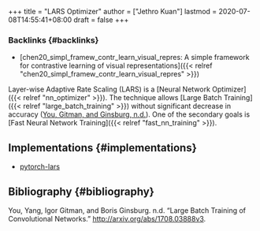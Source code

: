 +++
title = "LARS Optimizer"
author = ["Jethro Kuan"]
lastmod = 2020-07-08T14:55:41+08:00
draft = false
+++

### Backlinks {#backlinks}

- [chen20\_simpl\_framew\_contr\_learn\_visual\_repres: A simple framework for contrastive learning of visual representations]({{< relref "chen20_simpl_framew_contr_learn_visual_repres" >}})

Layer-wise Adaptive Rate Scaling (LARS) is a [Neural Network Optimizer]({{< relref "nn_optimizer" >}}). The
technique allows [Large Batch Training]({{< relref "large_batch_training" >}}) without significant decrease in accuracy
([You, Gitman, and Ginsburg, n.d.](#org108a3d8)). One of the secondary goals is
[Fast Neural Network Training]({{< relref "fast_nn_training" >}}).

## Implementations {#implementations}

- [pytorch-lars](https://github.com/noahgolmant/pytorch-lars)

## Bibliography {#bibliography}

<a id="org108a3d8"></a>You, Yang, Igor Gitman, and Boris Ginsburg. n.d. “Large Batch Training of Convolutional Networks.” <http://arxiv.org/abs/1708.03888v3>.

